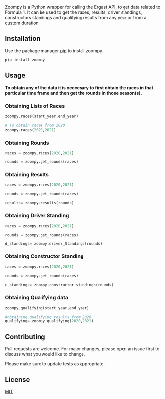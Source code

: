 
Zoompy is a Python wrapper for calling the Ergast API, to get data related to Formula 1. It can be used to get the races, results, driver standings, constructors standings and qualifying results from any year or from a custom duration

## Installation

Use the package manager [pip](https://pip.pypa.io/en/stable/) to install zoompy.

```bash
pip install zoompy
```

## Usage
#### To obtain any of the data it is neccesary to first obtain the races in that particular time frame and then get the rounds in those season(s).
### Obtaining Lists of Races
```python
zoompy.races(start_year,end_year)

# To obtain races from 2020
zoompy.races(2020,2021)
```
### Obtaining Rounds
```python
races = zoompy.races(2020,2021)

rounds = zoompy.get_rounds(races)

```
### Obtaining Results
```python
races = zoompy.races(2020,2021)

rounds = zoompy.get_rounds(races)

results= zoompy.results(rounds)

```
### Obtaining Driver Standing
```python
races = zoompy.races(2020,2021)

rounds = zoompy.get_rounds(races)

d_standings= zoompy.driver_Standings(rounds)

```
### Obtaining Constructor Standing
```python
races = zoompy.races(2020,2021)

rounds = zoompy.get_rounds(races)

c_standings= zoompy.constructor_standings(rounds)

```
### Obtaining Qualifying data
```python
zoompy.qualifying(start_year,end_year)

#obtaining qualifying results from 2020
qualifying= zoompy.qualifying(2020,2021)

```

## Contributing
Pull requests are welcome. For major changes, please open an issue first to discuss what you would like to change.

Please make sure to update tests as appropriate.

## License
[MIT](https://choosealicense.com/licenses/mit/)
